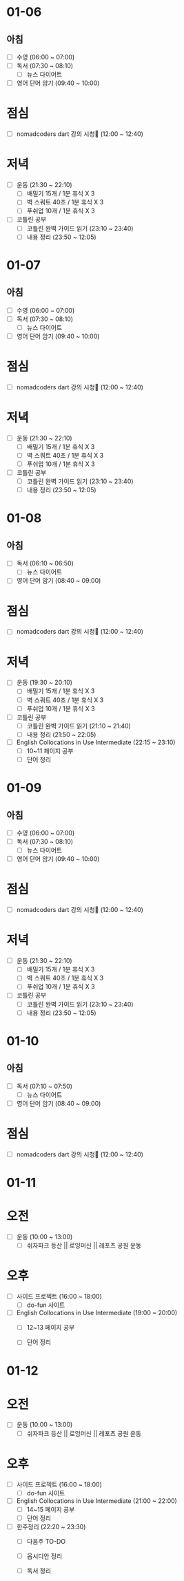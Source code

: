 # 01-06
## 아침
- [ ] 수영 (06:00 ~ 07:00)
- [ ] 독서 (07:30 ~ 08:10)
	- [ ]  뉴스 다이어트
- [ ] 영어 단어 암기 (09:40 ~ 10:00)

# 점심
- [ ] nomadcoders dart 강의 시청 (12:00 ~ 12:40)

# 저녁
- [ ] 운동 (21:30 ~ 22:10)
	- [ ] 배밀기 15개 / 1분 휴식 X 3
	- [ ] 벽 스쿼트 40초 / 1분 휴식 X 3
	- [ ] 푸쉬업 10개 / 1분 휴식 X 3
- [ ] 코틀린 공부
	- [ ] 코틀린 완벽 가이드 읽기 (23:10 ~ 23:40)
	- [ ] 내용 정리 (23:50 ~ 12:05)

# 01-07
## 아침
- [ ] 수영 (06:00 ~ 07:00)
- [ ] 독서 (07:30 ~ 08:10)
	- [ ]  뉴스 다이어트
- [ ] 영어 단어 암기 (09:40 ~ 10:00)

# 점심
- [ ] nomadcoders dart 강의 시청 (12:00 ~ 12:40)

# 저녁
- [ ] 운동 (21:30 ~ 22:10)
	- [ ] 배밀기 15개 / 1분 휴식 X 3
	- [ ] 벽 스쿼트 40초 / 1분 휴식 X 3
	- [ ] 푸쉬업 10개 / 1분 휴식 X 3
- [ ] 코틀린 공부
	- [ ] 코틀린 완벽 가이드 읽기 (23:10 ~ 23:40)
	- [ ] 내용 정리 (23:50 ~ 12:05)

# 01-08
## 아침
- [ ] 독서 (06:10 ~ 06:50)
	- [ ]  뉴스 다이어트
- [ ] 영어 단어 암기 (08:40 ~ 09:00)

# 점심
- [ ] nomadcoders dart 강의 시청 (12:00 ~ 12:40)

# 저녁
- [ ] 운동 (19:30 ~ 20:10)
	- [ ] 배밀기 15개 / 1분 휴식 X 3
	- [ ] 벽 스쿼트 40초 / 1분 휴식 X 3
	- [ ] 푸쉬업 10개 / 1분 휴식 X 3
- [ ] 코틀린 공부
	- [ ] 코틀린 완벽 가이드 읽기 (21:10 ~ 21:40)
	- [ ] 내용 정리 (21:50 ~ 22:05)
- [ ] English Collocations in Use Intermediate (22:15 ~ 23:10)
	- [ ] 10~11 페이지 공부
	- [ ] 단어 정리

# 01-09
## 아침
- [ ] 수영 (06:00 ~ 07:00)
- [ ] 독서 (07:30 ~ 08:10)
	- [ ]  뉴스 다이어트
- [ ] 영어 단어 암기 (09:40 ~ 10:00)

# 점심
- [ ] nomadcoders dart 강의 시청 (12:00 ~ 12:40)

# 저녁
- [ ] 운동 (21:30 ~ 22:10)
	- [ ] 배밀기 15개 / 1분 휴식 X 3
	- [ ] 벽 스쿼트 40초 / 1분 휴식 X 3
	- [ ] 푸쉬업 10개 / 1분 휴식 X 3
- [ ] 코틀린 공부
	- [ ] 코틀린 완벽 가이드 읽기 (23:10 ~ 23:40)
	- [ ] 내용 정리 (23:50 ~ 12:05)

# 01-10
## 아침
- [ ] 독서 (07:10 ~ 07:50)
	- [ ]  뉴스 다이어트
- [ ] 영어 단어 암기 (08:40 ~ 09:00)

# 점심
- [ ] nomadcoders dart 강의 시청 (12:00 ~ 12:40)

# 01-11

# 오전
- [ ] 운동 (10:00 ~ 13:00)
	- [ ] 쉬자파크 등산 || 로잉머신 || 레포츠 공원 운동
# 오후
- [ ] 사이드 프로젝트 (16:00 ~ 18:00)
	- [ ] do-fun 사이트
- [ ] English Collocations in Use Intermediate (19:00 ~ 20:00)
	- [ ] 12~13 페이지 공부
	- [ ] 단어 정리



# 01-12

# 오전
- [ ] 운동 (10:00 ~ 13:00)
	- [ ] 쉬자파크 등산 || 로잉머신 || 레포츠 공원 운동

# 오후
- [ ] 사이드 프로젝트 (16:00 ~ 18:00)
	- [ ] do-fun 사이트
- [ ] English Collocations in Use Intermediate (21:00 ~ 22:00)
	- [ ] 14~15 페이지 공부
	- [ ] 단어 정리
- [ ] 한주정리 (22:20 ~ 23:30)
	- [ ] 다음주 TO-DO
	- [ ] 옵시디안 정리
	- [ ] 독서 정리


